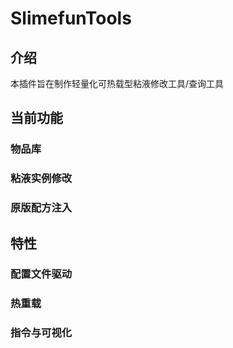 # SlimefunTools

## 介绍

本插件旨在制作轻量化可热载型粘液修改工具/查询工具



## 当前功能

### 物品库

### 粘液实例修改

### 原版配方注入

## 特性

### 配置文件驱动

### 热重载

### 指令与可视化
